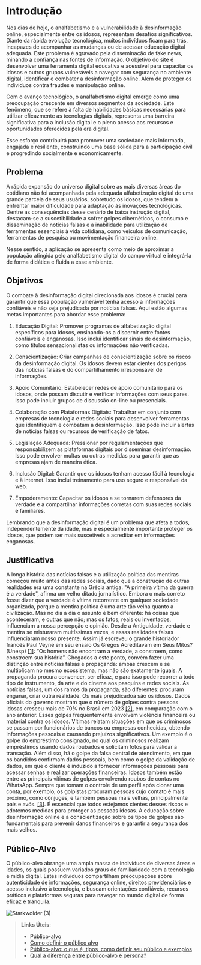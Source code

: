 # Introdução

Nos dias de hoje, o analfabetismo e a vulnerabilidade à desinformação online, especialmente entre os idosos, representam desafios significativos. Diante da rápida evolução tecnológica, muitos indivíduos ficam para trás, incapazes de acompanhar as mudanças ou de acessar educação digital adequada. Este problema é agravado pela disseminação de fake news, minando a confiança nas fontes de informação. O objetivo do site é desenvolver uma ferramenta digital educativa e acessível para capacitar os idosos e outros grupos vulneráveis a navegar com segurança no ambiente digital, identificar e combater a desinformação online. Além de proteger os indivíduos contra fraudes e manipulação online.

Com o avanço tecnológico, o analfabetismo digital emerge como uma preocupação crescente em diversos segmentos da sociedade. Este fenômeno, que se refere à falta de habilidades básicas necessárias para utilizar eficazmente as tecnologias digitais, representa uma barreira significativa para a inclusão digital e o pleno acesso aos recursos e oportunidades oferecidos pela era digital.

Esse esforço contribuirá para promover uma sociedade mais informada, engajada e resiliente, construindo uma base sólida para a participação cívil e progredindo socialmente e economicamente.

## Problema

A rápida expansão do universo digital sobre as mais diversas áreas do cotidiano não foi acompanhada pela adequada alfabetização digital de uma grande parcela de seus usuários, sobretudo os idosos, que tendem a enfrentar maior dificuldade para adaptação às inovações tecnológicas. Dentre as consequências desse cenário de baixa instrução digital, destacam-se a suscetibilidade a sofrer golpes cibernéticos, o consumo e disseminação de notícias falsas e a inabilidade para utilização de ferramentas essenciais à vida cotidiana, como veículos de comunicação, ferramentas de pesquisa ou movimentação financeira online. 

Nesse sentido, a aplicação se apresenta como meio de aproximar a população atingida pelo analfabetismo digital do campo virtual e integrá-la de forma didática e fluida a esse ambiente.

## Objetivos

O combate à desinformação digital direcionada aos idosos é crucial para garantir que essa população vulnerável tenha acesso a informações confiáveis e não seja prejudicada por notícias falsas. Aqui estão algumas metas importantes para abordar esse problema:

1. Educação Digital: Promover programas de alfabetização digital específicos para idosos, ensinando-os a discernir entre fontes confiáveis e enganosas. Isso inclui identificar sinais de desinformação, como títulos sensacionalistas ou informações não verificadas.

2. Conscientização: Criar campanhas de conscientização sobre os riscos da desinformação digital. Os idosos devem estar cientes dos perigos das notícias falsas e do compartilhamento irresponsável de informações.

3. Apoio Comunitário: Estabelecer redes de apoio comunitário para os idosos, onde possam discutir e verificar informações com seus pares. Isso pode incluir grupos de discussão on-line ou presenciais.

4. Colaboração com Plataformas Digitais: Trabalhar em conjunto com empresas de tecnologia e redes sociais para desenvolver ferramentas que identifiquem e combatam a desinformação. Isso pode incluir alertas de notícias falsas ou recursos de verificação de fatos.

5. Legislação Adequada: Pressionar por regulamentações que responsabilizem as plataformas digitais por disseminar desinformação. Isso pode envolver multas ou outras medidas para garantir que as empresas ajam de maneira ética.

6. Inclusão Digital: Garantir que os idosos tenham acesso fácil à tecnologia e à internet. Isso inclui treinamento para uso seguro e responsável da web.

7. Empoderamento: Capacitar os idosos a se tornarem defensores da verdade e a compartilhar informações corretas com suas redes sociais e familiares.

Lembrando que a desinformação digital é um problema que afeta a todos, independentemente da idade, mas é especialmente importante proteger os idosos, que podem ser mais suscetíveis a acreditar em informações enganosas.

## Justificativa

A longa história das notícias falsas e a utilização política das mentiras começou muito antes das redes sociais, dado que a construção de outras realidades era uma constante na Grécia antiga. "A primeira vítima da guerra é a verdade", afirma um velho ditado jornalístico. Embora o mais correto fosse dizer que a verdade é vítima recorrente em qualquer sociedade organizada, porque a mentira política é uma arte tão velha quanto a civilização. Mas no dia a dia o assunto é bem diferente: há coisas que aconteceram, e outras que não; mas os fatos, reais ou inventados, influenciam a nossa percepção e opinião.
Desde a Antiguidade, verdade e mentira se misturaram muitíssimas vezes, e essas realidades falsas influenciaram nosso presente. Assim já escreveu o grande historiador francês Paul Veyne em seu ensaio Os Gregos Acreditavam em Seus Mitos? (Unesp) [[1]](../docs/references.md): “Os homens não encontram a verdade, a constroem, como constroem sua história”. Chegados a este ponto, convém fazer uma distinção entre notícias falsas e propaganda: ambas crescem e se multiplicam no mesmo ecossistema, mas não são exatamente iguais. A propaganda procura convencer, ser eficaz, e para isso pode recorrer a todo tipo de instrumento, da arte e do cinema aos pasquins e redes sociais. As notícias falsas, um dos ramos da propaganda, são diferentes: procuram enganar, criar outra realidade.
Os mais prejudicadoa são os idosos. Dados oficiais do governo mostram que o número de golpes contra pessoas idosas cresceu mais de 70% no Brasil em 2023 [[2]](../docs/references.md), em comparação com o ano anterior. Esses golpes frequentemente envolvem violência financeira ou material contra os idosos. Vítimas relatam situações em que os criminosos se passam por funcionários de bancos ou empresas conhecidas, obtendo informações pessoais e causando prejuízos significativos. Um exemplo é o golpe do empréstimo consignado, no qual os criminosos realizam empréstimos usando dados roubados e solicitam fotos para validar a transação. Além disso, há o golpe da falsa central de atendimento, em que os bandidos confirmam dados pessoais, bem como o golpe da validação de dados, em que o cliente é induzido a fornecer informações pessoais para acessar senhas e realizar operações financeiras. Idosos também estão entre as principais vítimas de golpes envolvendo roubos de contas no WhatsApp. Sempre que tomam o controle de um perfil após clonar uma conta, por exemplo, os golpistas procuram pessoas cujo contato é mais próximo, como cônjuges, e também pessoas mais velhas, principalmente pais e avós. [[3]](../docs/references.md). É essencial que todos estejamos cientes desses riscos e adotemos medidas para proteger as pessoas idosas. A educação sobre desinformação online e a conscientização sobre os tipos de golpes são fundamentais para prevenir danos financeiros e garantir a segurança dos mais velhos.


## Público-Alvo

O público-alvo abrange uma ampla massa de indivíduos de diversas áreas e idades, os quais possuem variados graus de familiaridade com a tecnologia e mídia digital. Estes indivíduos compartilham preocupações sobre autenticidade de informações, segurança online, direitos previdenciários e acesso inclusivo à tecnologia, e buscam orientações confiáveis, recursos práticos e plataformas seguras para navegar no mundo digital de forma eficaz e tranquila.

![Starkwolder (3)](https://github.com/ICEI-PUC-Minas-PMV-SI/pmv-si-2024-1-pe1-t2-desinformacaodigital/assets/161175013/3211923c-91ab-4c36-a189-37f1beacda96)

> **Links Úteis**:
> - [Público-alvo](https://blog.hotmart.com/pt-br/publico-alvo/)
> - [Como definir o público alvo](https://exame.com/pme/5-dicas-essenciais-para-definir-o-publico-alvo-do-seu-negocio/)
> - [Público-alvo: o que é, tipos, como definir seu público e exemplos](https://klickpages.com.br/blog/publico-alvo-o-que-e/)
> - [Qual a diferença entre público-alvo e persona?](https://rockcontent.com/blog/diferenca-publico-alvo-e-persona/)
